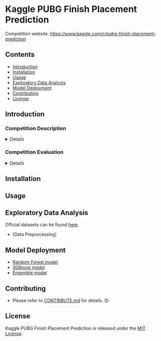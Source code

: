 # Kaggle PUBG Finish Placement Prediction
Competition website: https://www.kaggle.com/c/pubg-finish-placement-prediction

## Contents
- [Introduction](#Introduction)
- [Installation](#Installation)
- [Usage](#Usage)
- [Exploratory Data Analysis](#Exploratory-Data-Analysis)
- [Model Deployment](#Model-Deployment)
- [Contributing](#Contributing)
- [License](#License)

## Introduction

### Competition Description
<details>
<summary>Details</summary>
  
So, where we droppin' boys and girls?

Battle Royale-style video games have taken the world by storm. 100 players are dropped onto an island empty-handed and must explore, scavenge, and eliminate other players until only one is left standing, all while the play zone continues to shrink.

PlayerUnknown's BattleGrounds (PUBG) has enjoyed massive popularity. With over 50 million copies sold, it's the fifth best selling game of all time, and has millions of active monthly players.

The team at PUBG has made official game data available for the public to explore and scavenge outside of "The Blue Circle." This competition is not an official or affiliated PUBG site - Kaggle collected data made possible through the PUBG Developer API.

You are given over 65,000 games' worth of anonymized player data, split into training and testing sets, and asked to predict final placement from final in-game stats and initial player ratings.

What's the best strategy to win in PUBG? Should you sit in one spot and hide your way into victory, or do you need to be the top shot? Let's let the data do the talking!

*from [competition website](https://www.kaggle.com/c/pubg-finish-placement-prediction)*.

</details>

### Competition Evaluation

<details>
<summary>Details</summary>
  
Submissions are evaluated on [Mean Absolute Error](https://en.wikipedia.org/wiki/Mean_absolute_error) between your predicted `winPlacePerc` and the observed `winPlacePerc`.

Submission File
For each Id in the test set, you must predict their placement as a percentage (0 for last, 1 for first place) for the winPlacePerc variable. The file should contain a header and have the following format:
``` markdown
Id,winPlacePerc
47734,0
47735,0.5
47736,0
47737,1
etc.
```
See sample_submission.csv on the data page for a full sample submission.
  
*from [competition website](https://www.kaggle.com/c/pubg-finish-placement-prediction)*.

</details>

## Installation

## Usage

## Exploratory Data Analysis
Official datasets can be found [here](https://www.kaggle.com/c/pubg-finish-placement-prediction/data).
- [Data Preprocessing]


## Model Deployment
- [Random Forest model](./pubg-finish-placement-prediction-rf.ipynb)
- [XGBoost model](./pubg-finish-placement-prediction-xgb.ipynb)
- [Ensemble model](./pubg-finish-placement-prediction-ensemble.ipynb)

## Contributing
- Please refer to [CONTRIBUTE.md](./CONTRIBUTE.md) for details. :heart_eyes:

## License
Kaggle PUBG Finish Placement Prediction is released under the [MIT License](./LICENSE).
